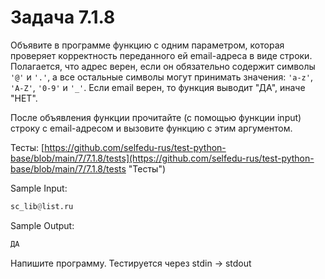 # Задача 7.1.8

Объявите в программе функцию с одним параметром, которая проверяет корректность переданного ей email-адреса в виде строки. Полагается, что адрес верен, если он обязательно содержит символы `'@'` и `'.'`, а все остальные символы могут принимать значения: `'a-z'`, `'A-Z'`, `'0-9'` и `'_'`. Если email верен, то функция выводит "ДА", иначе "НЕТ".

После объявления функции прочитайте (с помощью функции input) строку с email-адресом и вызовите функцию с этим аргументом.

Тесты: [https://github.com/selfedu-rus/test-python-base/blob/main/7/7.1.8/tests](https://github.com/selfedu-rus/test-python-base/blob/main/7/7.1.8/tests "Тесты")

Sample Input:

```python
sc_lib@list.ru
```

Sample Output:

```python
ДА
```

Напишите программу. Тестируется через stdin → stdout
